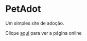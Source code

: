 <h1>PetAdot</h1>
Um simples site de adoção.

Clique [aqui](https://lukenrs.github.io/petLove/) para ver a página online

